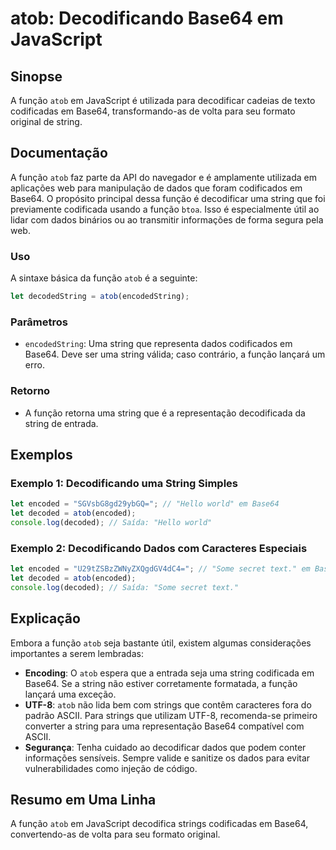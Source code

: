 <!--
Meta Description: # atob: Decodificando Base64 em JavaScript ## Sinopse A função `atob` em JavaScript é utilizada para decodificar cadeias de texto codificadas em Base6...
Meta Keywords: atob, função, string, base64, uma
-->

# atob: Decodificando Base64 em JavaScript

## Sinopse
A função `atob` em JavaScript é utilizada para decodificar cadeias de texto codificadas em Base64, transformando-as de volta para seu formato original de string.

## Documentação
A função `atob` faz parte da API do navegador e é amplamente utilizada em aplicações web para manipulação de dados que foram codificados em Base64. O propósito principal dessa função é decodificar uma string que foi previamente codificada usando a função `btoa`. Isso é especialmente útil ao lidar com dados binários ou ao transmitir informações de forma segura pela web.

### Uso
A sintaxe básica da função `atob` é a seguinte:

```javascript
let decodedString = atob(encodedString);
```

### Parâmetros
- `encodedString`: Uma string que representa dados codificados em Base64. Deve ser uma string válida; caso contrário, a função lançará um erro.

### Retorno
- A função retorna uma string que é a representação decodificada da string de entrada.

## Exemplos

### Exemplo 1: Decodificando uma String Simples
```javascript
let encoded = "SGVsbG8gd29ybGQ="; // "Hello world" em Base64
let decoded = atob(encoded);
console.log(decoded); // Saída: "Hello world"
```

### Exemplo 2: Decodificando Dados com Caracteres Especiais
```javascript
let encoded = "U29tZSBzZWNyZXQgdGV4dC4="; // "Some secret text." em Base64
let decoded = atob(encoded);
console.log(decoded); // Saída: "Some secret text."
```

## Explicação
Embora a função `atob` seja bastante útil, existem algumas considerações importantes a serem lembradas:

- **Encoding**: O `atob` espera que a entrada seja uma string codificada em Base64. Se a string não estiver corretamente formatada, a função lançará uma exceção.
- **UTF-8**: `atob` não lida bem com strings que contêm caracteres fora do padrão ASCII. Para strings que utilizam UTF-8, recomenda-se primeiro converter a string para uma representação Base64 compatível com ASCII.
- **Segurança**: Tenha cuidado ao decodificar dados que podem conter informações sensíveis. Sempre valide e sanitize os dados para evitar vulnerabilidades como injeção de código.

## Resumo em Uma Linha
A função `atob` em JavaScript decodifica strings codificadas em Base64, convertendo-as de volta para seu formato original.